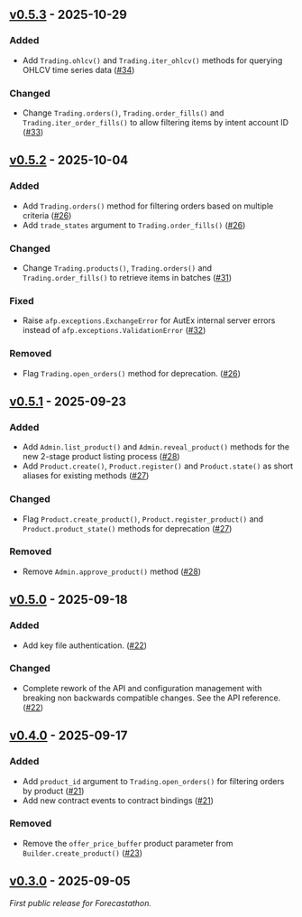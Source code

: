## [v0.5.3] - 2025-10-29

### Added

- Add `Trading.ohlcv()` and `Trading.iter_ohlcv()` methods for querying OHLCV time series data ([#34](https://github.com/autonity/afp-sdk/pull/34))

### Changed

- Change `Trading.orders()`, `Trading.order_fills()` and `Trading.iter_order_fills()` to allow filtering items by intent account ID ([#33](https://github.com/autonity/afp-sdk/pull/33))

## [v0.5.2] - 2025-10-04

### Added

- Add `Trading.orders()` method for filtering orders based on multiple criteria ([#26](https://github.com/autonity/afp-sdk/pull/26))
- Add `trade_states` argument to `Trading.order_fills()` ([#26](https://github.com/autonity/afp-sdk/pull/26))

### Changed

- Change `Trading.products()`, `Trading.orders()` and `Trading.order_fills()` to retrieve items in batches ([#31](https://github.com/autonity/afp-sdk/pull/31))

### Fixed

- Raise `afp.exceptions.ExchangeError` for AutEx internal server errors instead of `afp.exceptions.ValidationError` ([#32](https://github.com/autonity/afp-sdk/pull/32))

### Removed

- Flag `Trading.open_orders()` method for deprecation. ([#26](https://github.com/autonity/afp-sdk/pull/26))

## [v0.5.1] - 2025-09-23

### Added

- Add `Admin.list_product()` and `Admin.reveal_product()` methods for the new 2-stage product listing process ([#28](https://github.com/autonity/afp-sdk/pull/28))
- Add `Product.create()`, `Product.register()` and `Product.state()` as short aliases for existing methods ([#27](https://github.com/autonity/afp-sdk/pull/27))

### Changed

- Flag `Product.create_product()`, `Product.register_product()` and `Product.product_state()` methods for deprecation ([#27](https://github.com/autonity/afp-sdk/pull/27))

### Removed

- Remove `Admin.approve_product()` method ([#28](https://github.com/autonity/afp-sdk/pull/28))

## [v0.5.0] - 2025-09-18

### Added

- Add key file authentication. ([#22](https://github.com/autonity/afp-sdk/pull/22))

### Changed

- Complete rework of the API and configuration management with breaking non backwards compatible changes. See the API reference. ([#22](https://github.com/autonity/afp-sdk/pull/22))

## [v0.4.0] - 2025-09-17

### Added

- Add `product_id` argument to `Trading.open_orders()` for filtering orders by product ([#21](https://github.com/autonity/afp-sdk/pull/21))
- Add new contract events to contract bindings ([#21](https://github.com/autonity/afp-sdk/pull/21))

### Removed

- Remove the `offer_price_buffer` product parameter from `Builder.create_product()` ([#23](https://github.com/autonity/afp-sdk/pull/23))

## [v0.3.0] - 2025-09-05

_First public release for Forecastathon._

[v0.5.3]: https://github.com/autonity/afp-sdk/releases/tag/v0.5.3
[v0.5.2]: https://github.com/autonity/afp-sdk/releases/tag/v0.5.2
[v0.5.1]: https://github.com/autonity/afp-sdk/releases/tag/v0.5.1
[v0.5.0]: https://github.com/autonity/afp-sdk/releases/tag/v0.5.0
[v0.4.0]: https://github.com/autonity/afp-sdk/releases/tag/v0.4.0
[v0.3.0]: https://github.com/autonity/afp-sdk/releases/tag/v0.3.0
